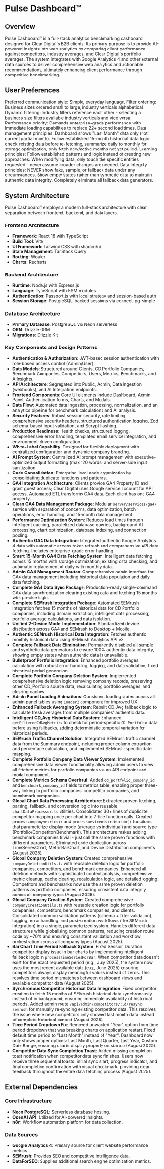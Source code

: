 # Pulse Dashboard™

## Overview
Pulse Dashboard™ is a full-stack analytics benchmarking dashboard designed for Clear Digital's B2B clients. Its primary purpose is to provide AI-powered insights into web analytics by comparing client performance against competitors, industry averages, and Clear Digital's portfolio averages. The system integrates with Google Analytics 4 and other external data sources to deliver comprehensive web analytics and actionable recommendations, ultimately enhancing client performance through competitive benchmarking.

## User Preferences
Preferred communication style: Simple, everyday language.
Filter ordering: Business sizes ordered small to large, industry verticals alphabetical.
Dynamic filtering: Industry filters reference each other - selecting a business size filters available industry verticals and vice versa.
Performance priority: Demands enterprise-grade performance with immediate loading capabilities to replace 22+ second load times.
Data management principles: Dashboard shows "Last Month" data only (not current partial month). Follow established 15-month historical data logic: check existing data before re-fetching, summarize daily to monthly for storage optimization, only fetch new/active months not yet pulled.
Learning principles: Follow established patterns and logic instead of creating new approaches. When modifying data, only touch the specific entities requested - never assume broader changes are needed.
Data integrity principles: NEVER show fake, sample, or fallback data under any circumstances. Show empty states rather than synthetic data to maintain authentic data integrity. Completely eliminate all fallback data generators.

## System Architecture
Pulse Dashboard™ employs a modern full-stack architecture with clear separation between frontend, backend, and data layers.

### Frontend Architecture
- **Framework**: React 18 with TypeScript
- **Build Tool**: Vite
- **UI Framework**: Tailwind CSS with shadcn/ui
- **State Management**: TanStack Query
- **Routing**: Wouter
- **Charts**: Recharts

### Backend Architecture
- **Runtime**: Node.js with Express.js
- **Language**: TypeScript with ESM modules
- **Authentication**: Passport.js with local strategy and session-based auth
- **Session Storage**: PostgreSQL-backed sessions via connect-pg-simple

### Database Architecture
- **Primary Database**: PostgreSQL via Neon serverless
- **ORM**: Drizzle ORM
- **Migrations**: Drizzle Kit

### Key Components and Design Patterns
- **Authentication & Authorization**: JWT-based session authentication with role-based access control (Admin/User).
- **Data Models**: Structured around Clients, CD Portfolio Companies, Benchmark Companies, Competitors, Users, Metrics, Benchmarks, and AIInsights.
- **API Architecture**: Segregated into Public, Admin, Data Ingestion (webhooks), and AI Integration endpoints.
- **Frontend Components**: Core UI elements include Dashboard, Admin Panel, Authentication forms, Charts, and Modals.
- **Data Flow**: Automated data ingestion, processing, normalization, and an analytics pipeline for benchmark calculations and AI analysis.
- **Security Features**: Robust session security, rate limiting, comprehensive security headers, structured authentication logging, Zod schema-based input validation, and Scrypt hashing.
- **Production Readiness**: Health checks, structured logging, comprehensive error handling, templated email service integration, and environment-driven configuration.
- **White-Label Capability**: Designed for flexible deployment with centralized configuration and dynamic company branding.
- **AI Prompt System**: Centralized AI prompt management with executive-optimized output formatting (max 120 words) and server-side input sanitization.
- **Code Consolidation**: Enterprise-level code organization by consolidating duplicate functions and patterns.
- **GA4 Integration Architecture**: Clients provide GA4 Property ID and grant guest access; Clear Digital uses Google service account for API access. Automated ETL transforms GA4 data. Each client has one GA4 property.
- **Clean GA4 Data Management Package**: Modular `server/services/ga4/` service with separation of concerns, data optimization, batch operations, error handling, and 15-month data management.
- **Performance Optimization System**: Reduces load times through intelligent caching, parallelized database queries, background AI processing, chart optimization, database indexing, and connection pooling.
- **Authentic GA4 Data Integration**: Integrated authentic Google Analytics 4 data with automatic access token refresh and comprehensive API data fetching. Includes enterprise-grade error handling.
- **Smart 15-Month GA4 Data Fetching System**: Intelligent data fetching across 15 months with storage optimization, existing data checking, and automatic replacement of daily with monthly data.
- **Admin GA4 Management Routes**: Comprehensive admin interface for GA4 data management including historical data population and daily data fetching.
- **Complete GA4 Data Sync Package**: Production-ready single-command GA4 data synchronization clearing existing data and fetching 15 months with precise logic.
- **Complete SEMrush Integration Package**: Automated SEMrush integration fetches 15 months of historical data for CD Portfolio companies, including domain extraction, intelligent data processing, portfolio average calculations, and data isolation.
- **Unified 2-Device Model Implementation**: Standardized device distribution across GA4 and SEMrush to Desktop + Mobile.
- **Authentic SEMrush Historical Data Integration**: Fetches authentic monthly historical data using SEMrush Analytics API v3.
- **Complete Fallback Data Elimination**: Permanently disabled all sample and synthetic data generators to ensure 100% authentic data integrity, showing empty states when authentic data is unavailable.
- **Bulletproof Portfolio Integration**: Enhanced portfolio averages calculation with robust error handling, logging, and data validation; fixed historical period generation.
- **Complete Portfolio Company Deletion System**: Implemented comprehensive deletion logic removing company records, preserving other CD_Portfolio source data, recalculating portfolio averages, and clearing caches.
- **Admin Panel Loading Animations**: Consistent loading states across all admin panel tables using `Loader2` component for improved UX.
- **Enhanced Fallback Averaging System**: Rebuilt CD_Avg fallback logic to calculate fresh averages from multiple companies' authentic data.
- **Intelligent CD_Avg Historical Data System**: Enhanced `getFilteredCdAvgMetrics` to check for period-specific `CD_Portfolio` data before using fallbacks, adding deterministic temporal variation for historical periods.
- **SEMrush Traffic Channel Solution**: Integrated SEMrush traffic channel data from the Summary endpoint, including proper column extraction and percentage calculation, and implemented SEMrush-specific date mapping.
- **Complete Portfolio Company Data Viewer System**: Implemented comprehensive data viewer functionality allowing admin users to view all fetched metrics for portfolio companies via an API endpoint and modal component.
- **Complete Metrics Schema Overhaul**: Added `cd_portfolio_company_id` and `benchmark_company_id` fields to metrics table, enabling proper three-way linking to portfolio companies, competitor companies, and benchmark companies.
- **Global Chart Data Processing Architecture**: Extracted proven fetching, parsing, fallback, and conversion logic into reusable `chartDataProcessor.ts` utilities. Consolidated 30+ lines of duplicate competitor mapping code per chart into 7-line function calls. Created `processCompanyMetrics()` and `processDeviceDistribution()` functions that parameterize display mode (average vs individual) and source type (Portfolio/Competitor/Benchmark). This architecture makes adding benchmark companies trivial - just call the same proven functions with different parameters. Eliminated code duplication across TimeSeriesChart, MetricBarChart, and Device Distribution components (August 2025).
- **Global Company Deletion System**: Created comprehensive `companyDeletionUtils.ts` with reusable deletion logic for portfolio companies, competitors, and benchmark companies. Enhanced all deletion methods with sophisticated context analysis, comprehensive metric cleanup, cache clearing, recalculation logic, and detailed logging. Competitors and benchmarks now use the same proven deletion patterns as portfolio companies, ensuring consistent data integrity across all company types (August 2025).
- **Global Company Creation System**: Created comprehensive `companyCreationUtils.ts` with reusable creation logic for portfolio companies, competitors, benchmark companies, and clients. Consolidated common validation patterns (schema + filter validation), logging, error handling, and post-creation workflows (like SEMrush integration) into a single, parameterized system. Handles different data structures while globalizing common patterns, reducing creation route code by ~70% and ensuring consistent validation and workflow orchestration across all company types (August 2025).
- **Bar Chart Time Period Fallback System**: Fixed Session Duration competitor display issue in bar charts by implementing intelligent fallback logic in `processTimeSeriesForBar`. When competitor data doesn't exist for the exact requested period (e.g., July 2025), the system now uses the most recent available data (e.g., June 2025) ensuring competitors always display meaningful values instead of zeros. This resolves time period mismatches between dashboard views and available competitor data (August 2025).
- **Synchronous Competitor Historical Data Integration**: Fixed competitor creation to fetch 15 months of SEMrush historical data synchronously instead of in background, ensuring immediate availability of historical periods. Added admin route `/api/admin/competitors/:id/resync-semrush` for manually re-syncing existing competitor data. This resolves the issue where new competitors only showed last month data instead of complete historical context (August 2025).
- **Time Period Dropdown Fix**: Removed unwanted "Year" option from time period dropdown that was breaking charts on application restart. Fixed default time period to "Last Month" instead of "Year". Dashboard now only shows proper options: Last Month, Last Quarter, Last Year, Custom Date Range, ensuring charts display properly on startup (August 2025).
- **Competitor Data Sync Completion Toast**: Added missing completion toast notification when competitor data sync finishes. Users now receive three sequential toasts: initial sync start, progress indicator, and final completion confirmation with visual checkmark, providing clear feedback throughout the entire data fetching process (August 2025).

## External Dependencies
### Core Infrastructure
- **Neon PostgreSQL**: Serverless database hosting.
- **OpenAI API**: Utilized for AI-powered insights.
- **n8n**: Workflow automation platform for data collection.

### Data Sources
- **Google Analytics 4**: Primary source for client website performance metrics.
- **SEMrush**: Provides SEO and competitive intelligence data.
- **DataForSEO**: Supplies additional search engine optimization metrics.